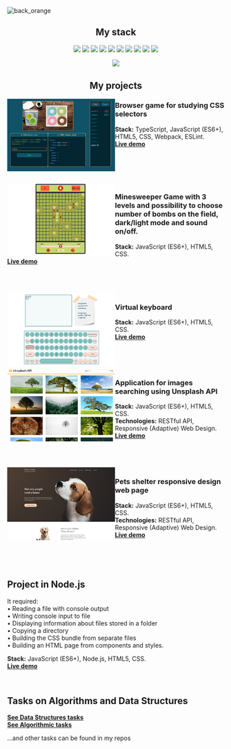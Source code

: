 
![back_orange](https://github.com/elen-jagger/elen-jagger/assets/86792831/f4e6e78a-361c-4247-8d29-1bea8b340205)

<h2 align="center">My stack</h2>
<p align="center">
    <img height="40px" src="https://readme-components.vercel.app/api?component=logo&fill=001443&logo=react&svgfill=15d8fe">
    <img height="40px"  src="https://readme-components.vercel.app/api?component=logo&fill=001443&logo=typescript&svgfill=2d79c7">
    <img height="40px"  src="https://readme-components.vercel.app/api?component=logo&fill=001443&logo=javascript&svgfill=f6df1c">
    <img height="40px"  src="https://readme-components.vercel.app/api?component=logo&fill=001443&logo=html5&svgfill=f06629">
    <img height="40px" src="https://readme-components.vercel.app/api?component=logo&fill=001443&logo=css3&svgfill=15d8fe">
    <img height="40px"  src="https://readme-components.vercel.app/api?component=logo&fill=001443&logo=sass&svgfill=cd6799">
    <img height="40px" src="https://readme-components.vercel.app/api?component=logo&fill=001443&logo=🌈&desc=MaterialUI">
    <img height="40px"  src="https://readme-components.vercel.app/api?component=logo&fill=001443&logo=node.js&svgfill=659b60">
    <img height="40px"  src="https://readme-components.vercel.app/api?component=logo&fill=001443&logo=github&svgfill=f6df1c">
    <img height="40px" src="https://readme-components.vercel.app/api?component=logo&fill=001443&logo=🚀&desc=Phaser">
</p>
<p align="center">
<a href="https://www.codewars.com/users/elen-jagger" target="_blank"><img width="200px" src="https://www.codewars.com/users/elen-jagger/badges/large"></a>
</p>
<h2 align="center">My projects</h2>
<img width="250px" align="left" src="https://github.com/elen-jagger/elen-jagger/blob/main/css_selectors.jpg?raw=true">
<p>
    <h3>Browser game for studying CSS selectors</h3>
    <b>Stack:</b> TypeScript, JavaScript (ES6+), HTML5, CSS, Webpack, ESLint.
    <br>
    <b><a href="https://rolling-scopes-school.github.io/elen-jagger-JSFE2023Q1/rss-css-selectors/" target="blank">Live demo</a></b>
</p>
<br>
<br>
<br>
<br>
<img width="250px" align="left" src="https://github.com/elen-jagger/elen-jagger/blob/main/minesweeper.jpg?raw=true">
<p>
    <h3>Minesweeper Game with 3 levels and possibility to choose number of bombs on the field, dark/light mode and sound on/off.</h3>
    <b>Stack:</b> JavaScript (ES6+), HTML5, CSS.
    <br>
    <b><a href="https://rolling-scopes-school.github.io/elen-jagger-JSFE2023Q1/minesweeper/" target="blank">Live demo</a></b>
</p>
<br>
<br>
<br>
<img width="250px" align="left" src="https://github.com/elen-jagger/elen-jagger/blob/main/virtual_kb.jpg?raw=true">
<p>
    <h3>Virtual keyboard</h3>
    <b>Stack:</b> JavaScript (ES6+), HTML5, CSS.
    <br>
    <b><a href="https://elen-jagger.github.io/virtual-keyboard/" target="blank">Live demo</a></b>
</p>
<br>
<br>
<br>
<img width="250px" align="left" src="https://github.com/elen-jagger/elen-jagger/blob/main/unsplash.jpg?raw=true">
<p>
    <h3>Application for images searching using Unsplash API</h3>
    <b>Stack:</b> JavaScript (ES6+), HTML5, CSS.
    <br>
    <b>Technologies:</b>  RESTful API, Responsive (Adaptive) Web Design.
    <br>
    <b><a href="https://rolling-scopes-school.github.io/elen-jagger-JSFEPRESCHOOL/image-galery/" target="blank">Live demo</a></b>
</p>
<br>
<br>
<br>
<img width="250px" align="left" src="https://github.com/elen-jagger/elen-jagger/blob/main/shelter.jpg?raw=true">
<p>
    <h3>Pets shelter responsive design web page</h3>
    <b>Stack:</b> JavaScript (ES6+), HTML5, CSS.
    <br>
    <b>Technologies:</b>  RESTful API, Responsive (Adaptive) Web Design.
    <br>
    <b><a href="https://rolling-scopes-school.github.io/elen-jagger-JSFE2023Q1/shelter/pages/main/" target="blank">Live demo</a></b>
</p>
<br>
<br>
<br>
<p>
    <h2>Project in Node.js</h2>
    <p>It required:<br>• Reading a file with console output<br>• Writing console input to file<br>• Displaying information about files stored in a folder<br>• Copying a directory<br>• Building the CSS bundle from separate files<br>• Building an HTML page from components and styles.
    </p>
    <b>Stack:</b> JavaScript (ES6+), Node.js, HTML5, CSS.
    <br>
    <b><a href="https://github.com/elen-jagger/HTML-builder" target="blank">Live demo</a></b>
</p>
<br>
<p>
    <h2>Tasks on Algorithms and Data Structures</h2>
    <b><a href="https://github.com/elen-jagger/basic-js-ds" target="blank">See Data Structures tasks</a></b>
    <br>
    <b><a href="https://github.com/elen-jagger/basic-js" target="blank">See Algorithmic tasks</a></b>
    <br>
    <p>...and other tasks can be found in my repos</p>
</p>



